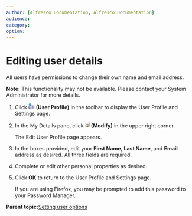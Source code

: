 ```yaml
---
author: [Alfresco Documentation, Alfresco Documentation]
audience: 
category: 
option: 
---
```


# Editing user details

All users have permissions to change their own name and email address.

**Note:** This functionality may not be available. Please contact your System Administrator for more details.

1.  Click ![User Profile](../images/im-user-options.png) **\(User Profile\)** in the toolbar to display the User Profile and Settings page.

2.  In the My Details pane, click ![Modify](../images/im-changecategory.png) **\(Modify\)** in the upper right corner.

    The Edit User Profile page appears.

3.  In the boxes provided, edit your **First Name**, **Last Name**, and **Email** address as desired. All three fields are required.

4.  Complete or edit other personal properties as desired.

5.  Click **OK** to return to the User Profile and Settings page.

    If you are using Firefox, you may be prompted to add this password to your Password Manager.


**Parent topic:**[Setting user options](../concepts/cuh-options.md)


